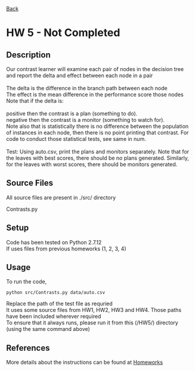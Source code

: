 [Back](../)
# HW 5 - Not Completed

## Description

Our contrast learner will examine each pair of nodes in the decision tree and report the delta and effect between each node in a pair <br />
<br />
The delta is the difference in the branch path between each node<br />
The effect is the mean difference in the performance score those nodes<br />
Note that if the delta is:<br />
<br />
positive then the contrast is a plan (something to do).<br />
negative then the contrast is a monitor (something to watch for).<br />
Note also that is statistically there is no difference between the population of instances in each node, then there is no point printing that contrast. For code to conduct those statistical tests, see same in num.<br />
<br />
Test: Using auto.csv, print the plans and monitors separately. Note that for the leaves with best scores, there should be no plans generated. Similarly, for the leaves with worst scores, there should be monitors generated.<br />

## Source Files
All source files are present in ./src/ directory <br />

Contrasts.py<br />

## Setup
Code has been tested on Python 2.7.12 <br />
If uses files from previous homeworks (1, 2, 3, 4)

## Usage
To run the code,

`python src/Contrasts.py data/auto.csv`

Replace the path of the test file as requried <br />
It uses some source files from HW1, HW2, HW3 and HW4. Those paths have been included wherever required<br />
To ensure that it always runs, please run it from this (/HW5/) directory (using the same command above)<br />

## References

More details about the instructions can be found at [Homeworks](https://txt.github.io/fss17/homeworks)

